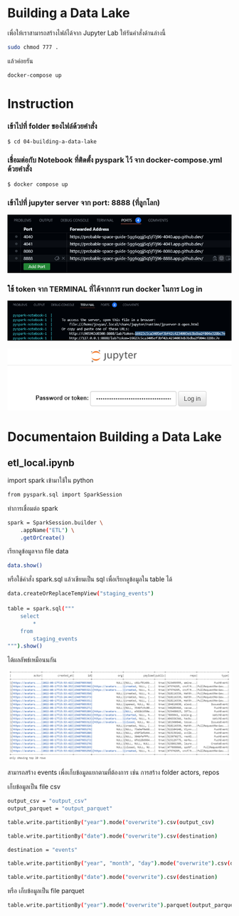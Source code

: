 # Building a Data Lake

เพื่อให้เราสามารถสร้างไฟล์ได้จาก Jupyter Lab ให้รันคำสั่งด้านล่างนี้

```sh
sudo chmod 777 .
```

แล้วค่อยรัน

```sh
docker-compose up
```


# Instruction
### เข้าไปที่ folder ของไฟล์ด้วยคำสั่ง
```sh
$ cd 04-building-a-data-lake
```

### เชื่อมต่อกับ Notebook ที่ติดตั้ง pyspark ไว้ จาก docker-compose.yml ด้วยคำสั่ง
```sh
$ docker compose up
```

### เข้าไปที่ jupyter server จาก port: 8888 (ที่ลูกโลก)
![Alt text](image/image-1.png)

### ใช้ token จาก TERMINAL ที่ได้จากการ run docker ในการ Log in
![Alt text](image/image-2.png)

![Alt text](image/image-3.png)


# Documentaion Building a Data Lake

## etl_local.ipynb
import spark เข้ามาใช้ใน python
```sh
from pyspark.sql import SparkSession
```
ทำการเชื่อมต่อ spark 
```sh
spark = SparkSession.builder \
    .appName("ETL") \
    .getOrCreate()
```
เรียกดูข้อมูลจาก file data 
```sh
data.show()
```

หรือใช้คำสั่ง spark.sql แล้วเขียนเป็น sql เพื่อเรียกดูข้อมูลใน table ได้
```sh
data.createOrReplaceTempView("staging_events")

table = spark.sql("""
    select
        *
    from
        staging_events
""").show()
```
ได้ผลลัพธ์เหมือนนกัน

![Alt text](image/image-4.png)


สามารถสร้าง events เพื่อเก็บข้อมูลแยกตามที่ต้องการ เช่น การสร้าง folder actors, repos 

เก็บข้อมูลเป็น file csv
```sh
output_csv = "output_csv"
output_parquet = "output_parquet"
```
```sh
table.write.partitionBy("year").mode("overwrite").csv(output_csv)
```
```sh
table.write.partitionBy("date").mode("overwrite").csv(destination)
```
```sh
destination = "events"
```
```sh
table.write.partitionBy("year", "month", "day").mode("overwrite").csv(destination)
```
```sh
table.write.partitionBy("date").mode("overwrite").csv(destination)
```
หรือ เก็บข้อมูลเป็น file parquet
```sh
table.write.partitionBy("year").mode("overwrite").parquet(output_parquet)
```
